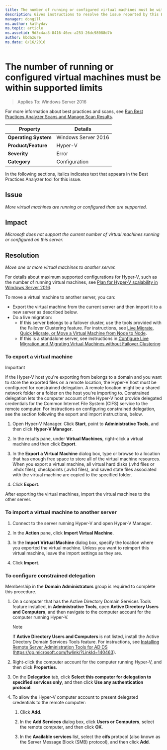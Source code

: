 ```yaml
---
title: The number of running or configured virtual machines must be within supported limits
description: Gives instructions to resolve the issue reported by this Best Practices Analyzer rule.
manager: dongill
ms.author: kathydav
ms.topic: article
ms.assetid: 9d3c4aa3-8416-46ec-a253-26dc98088d7b
author: kbdazure
ms.date: 8/16/2016
---
```

# The number of running or configured virtual machines must be within supported limits

>Applies To: Windows Server 2016

For more information about best practices and scans, see [Run Best Practices Analyzer Scans and Manage Scan Results](https://go.microsoft.com/fwlink/p/?LinkID=223177).

|Property|Details|
|-|-|
|**Operating System**|Windows Server 2016|
|**Product/Feature**|Hyper-V|
|**Severity**|Error
|**Category**|Configuration|

In the following sections, italics indicates text that appears in the Best Practices Analyzer tool for this issue.

## Issue
*More virtual machines are running or configured than are supported.*

## Impact
*Microsoft does not support the current number of virtual machines running or configured on this server.*

## Resolution
*Move one or more virtual machines to another server.*

For details about maximum supported configurations for Hyper-V, such as the number of running virtual machines, see [Plan for Hyper-V scalability in Windows Server 2016](../plan/Plan-for-Hyper-V-scalability-in-Windows-Server-2016.md).

To move a virtual machine to another server, you can:

- Export the virtual machine from the current server and then import it to a new server as described below.
- Do a live migration:
    - If this server belongs to a failover cluster, use the tools provided with the Failover Clustering feature. For instructions, see [Live Migrate, Quick Migrate, or Move a Virtual Machine from Node to Node](https://go.microsoft.com/fwlink/?LinkID=181519).
    - If this is a standalone server, see instructions in [Configure Live Migration and Migrating Virtual Machines without Failover Clustering](https://technet.microsoft.com//library/jj134199(v=ws.11).aspx)

### To export a virtual machine

   > [!IMPORTANT]
   > If the Hyper-V host you're exporting from belongs to a domain and you want to store the exported files on a remote location, the Hyper-V host must be configured for constrained delegation. A remote location might be a shared network folder or a folder on the host you're importing to. Constrained delegation lets the computer account of the Hyper-V host provide delegated credentials for the Common Internet File System (CIFS) service to the remote computer. For instructions on configuring constrained delegation, see the section following the export and import instructions, below.

1.  Open Hyper-V Manager. Click **Start**, point to **Administrative Tools**, and then click **Hyper-V Manager**.

2.  In the results pane, under **Virtual Machines**, right-click a virtual machine and then click **Export**.

3.  In the **Export a Virtual Machine** dialog box, type or browse to a location that has enough free space to store all of the virtual machine resources. When you export a virtual machine, all virtual hard disks (.vhd files or .vhdx files), checkpoints (.avhd files), and saved state files associated with the virtual machine are copied to the specified folder.

4.  Click **Export**.

After exporting the virtual machines, import the virtual machines to the other server.

### To import a virtual machine to another server

1.  Connect to the server running Hyper-V and open Hyper-V Manager.

2.  In the **Action** pane, click **Import Virtual Machine**.

3.  In the **Import Virtual Machine** dialog box, specify the location where you exported the virtual machine. Unless you want to reimport this virtual machine, leave the import settings as they are.

4.  Click **Import**.

### To configure constrained delegation

Membership in the **Domain Administrators** group is required to complete this procedure.

1.  On a computer that has the Active Directory Domain Services Tools feature installed, in **Administrative Tools**, open **Active Directory Users and Computers**, and then navigate to the computer account for the computer running Hyper-V.

    > [!NOTE]
    > If **Active Directory Users and Computers** is not listed, install the Active Directory Domain Services Tools feature. For instructions, see [Installing Remote Server Administration Tools for AD DS](https://go.microsoft.com/fwlink/?LinkId=140463) (https://go.microsoft.com/fwlink/?LinkId=140463).

2.  Right-click the computer account for the computer running Hyper-V, and then click **Properties**.

3.  On the **Delegation** tab, click **Select this computer for delegation to specified services only**, and then click **Use any authentication protocol**.

4.  To allow the Hyper-V computer account to present delegated credentials to the remote computer:

    1.  Click **Add**.

    2.  In the **Add Services** dialog box, click **Users or Computers**, select the remote computer, and then click **OK**.

    3.  In the **Available services** list, select the **cifs** protocol (also known as the Server Message Block (SMB) protocol), and then click **Add**.





